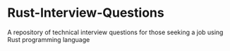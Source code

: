 # Rust-Interview-Questions
A repository of technical interview questions for those seeking a job using Rust programming language
